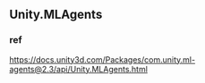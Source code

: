 ## Unity.MLAgents





### ref 
https://docs.unity3d.com/Packages/com.unity.ml-agents@2.3/api/Unity.MLAgents.html


